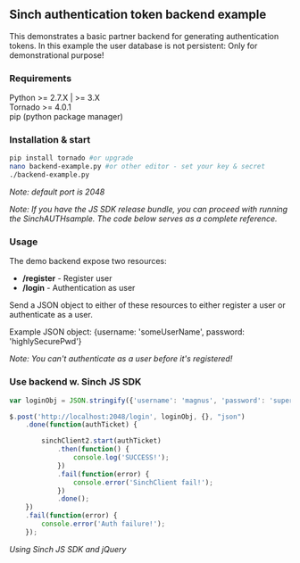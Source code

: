 ## Sinch authentication token backend example

This demonstrates a basic partner backend for generating authentication tokens. 
In this example the user database is not persistent: Only for demonstrational purpose!



### Requirements
Python >= 2.7.X | >= 3.X  
Tornado >= 4.0.1  
pip (python package manager)


### Installation & start
```bash
pip install tornado #or upgrade
nano backend-example.py #or other editor - set your key & secret
./backend-example.py
```

_Note: default port is 2048_

_Note: If you have the JS SDK release bundle, you can proceed with running the SinchAUTHsample. The code below serves as a complete reference._

### Usage
The demo backend expose two resources:
* __/register__ - Register user
* __/login__ - Authentication as user

Send a JSON object to either of these resources to either register a user or authenticate as a user.

Example JSON object: {username: 'someUserName', password: 'highlySecurePwd'}

_Note: You can't authenticate as a user before it's registered!_


### Use backend w. Sinch JS SDK

```javascript
var loginObj = JSON.stringify({'username': 'magnus', 'password': 'superSecure'});

$.post('http://localhost:2048/login', loginObj, {}, "json")
	.done(function(authTicket) {

		sinchClient2.start(authTicket)
			.then(function() {
				console.log('SUCCESS!');
			})
			.fail(function(error) {
				console.error('SinchClient fail!');
			})
			.done();
	})
	.fail(function(error) {
		console.error('Auth failure!');
	});
```
_Using Sinch JS SDK and jQuery_


